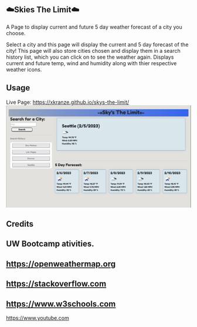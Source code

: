 ## ☁️Skies The Limit☁️

A Page to display current and future 5 day weather forecast of a city you choose.

Select a city and this page will display the current and 5 day forecast of the city!
This page will also store cities chosen and display them in a search history list, which you can click on to see the weather again.
Displays current and future temp, wind and humidity along with thier respective weather icons.



## Usage
 Live Page: https://xkranze.github.io/skys-the-limit/
![alt text](./assets/SkysTheLimitSnipp.jpg)

## Credits
UW Bootcamp ativities.
-
https://openweathermap.org 
-
https://stackoverflow.com
-
https://www.w3schools.com
-
https://www.youtube.com

